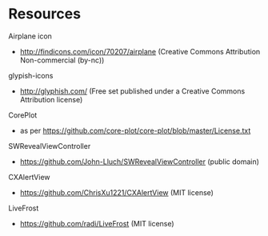 Resources
=========
Airplane icon
- http://findicons.com/icon/70207/airplane (Creative Commons Attribution Non-commercial (by-nc))

glypish-icons
- http://glyphish.com/ (Free set published under a Creative Commons Attribution license)

CorePlot
- as per https://github.com/core-plot/core-plot/blob/master/License.txt

SWRevealViewController
- https://github.com/John-Lluch/SWRevealViewController (public domain)

CXAlertView
 - https://github.com/ChrisXu1221/CXAlertView (MIT license)
 
LiveFrost
 - https://github.com/radi/LiveFrost (MIT license)

 


